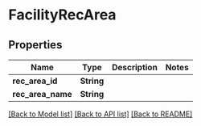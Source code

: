 # FacilityRecArea

## Properties
Name | Type | Description | Notes
------------ | ------------- | ------------- | -------------
**rec_area_id** | **String** |  | 
**rec_area_name** | **String** |  | 

[[Back to Model list]](../README.md#documentation-for-models) [[Back to API list]](../README.md#documentation-for-api-endpoints) [[Back to README]](../README.md)


